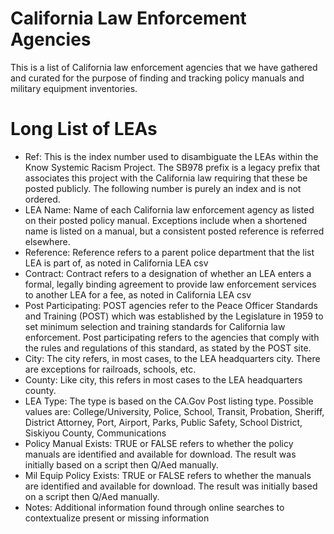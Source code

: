 # California Law Enforcement Agencies
This is a list of California law enforcement agencies that we have gathered and curated for the purpose of finding and tracking policy manuals and military equipment inventories.

# Long List of LEAs
- Ref: This is the index number used to disambiguate the LEAs within the Know Systemic Racism Project. The SB978 prefix is a legacy prefix that associates this project with the California law requiring that these be posted publicly. The following number is purely an index and is not ordered. 
- LEA Name: Name of each California law enforcement agency as listed on their posted policy manual. Exceptions include when a shortened name is listed on a manual, but a consistent posted reference is referred elsewhere.
- Reference: Reference refers to a parent police department that the list LEA is part of, as noted in California LEA csv
- Contract: Contract refers to a designation of whether an LEA enters a formal, legally binding agreement to provide law enforcement services to another LEA for a fee, as noted in California LEA csv
- Post Participating: POST agencies refer to the Peace Officer Standards and Training (POST) which was established by the Legislature in 1959 to set minimum selection and training standards for California law enforcement. Post participating refers to the agencies that comply with the rules and regulations of this standard, as stated by the POST site.
- City: The city refers, in most cases, to the LEA headquarters city. There are exceptions for railroads, schools, etc.
- County: Like city, this refers in most cases to the LEA headquarters county.
- LEA Type: The type is based on the CA.Gov Post listing type. Possible values are: College/University, Police, School, Transit, Probation, Sheriff, District Attorney, Port, Airport, Parks, Public Safety, School District, Siskiyou County, Communications
- Policy Manual Exists: TRUE or FALSE refers to whether the policy manuals are identified and available for download. The result was initially based on a script then Q/Aed manually.
- Mil Equip Policy Exists: TRUE or FALSE refers to whether the manuals are identified and available for download. The result was initially based on a script then Q/Aed manually.
- Notes: Additional information found through online searches to contextualize present or missing information


